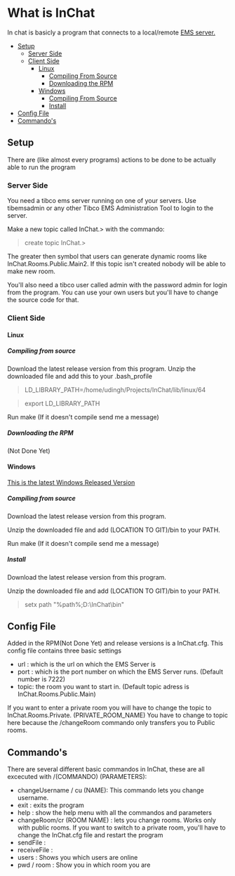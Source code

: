 #  What is InChat
In chat is basicly a program that connects to a local/remote [EMS server.](http://www.tibco.com/products/automation/enterprise-messaging/enterprise-message-service) 

* [Setup](#setup)
  * [Server Side](#server-side)
  * [Client Side](#client-side)
    * [Linux](#linux)
      * [Compiling From Source](#compiling-from-source)
      * [Downloading the RPM ](#downloading-the-rpm)
    * [Windows](#windows)
      * [Compiling From Source](#compiling-from-source-1)
      * [Install](#install)
* [Config File](#config-file)
* [Commando's](#commandos)
    
##  Setup
There are (like almost every programs) actions to be done to be actually able to run the program
### Server Side
You need a tibco ems server running on one of your servers. Use tibemsadmin or any other Tibco EMS Administration Tool to login to the server.

Make a new topic called InChat.> with the commando:
>create topic InChat.>

The greater then symbol that users can generate dynamic rooms like InChat.Rooms.Public.Main2. If this topic isn't created nobody will be able to make new room.

You'll also need a tibco user called admin with the password admin for login from the program. You can use your own users but you'll have to change the source code for that.

### Client Side
#### Linux
##### Compiling from source
Download the latest release version from this program.
Unzip the downloaded file and add this to your .bash_profile

> LD_LIBRARY_PATH=/home/udingh/Projects/InChat/lib/linux/64

> export LD_LIBRARY_PATH

Run make (If it doesn't compile send me a message)
##### Downloading the RPM 
(Not Done Yet)
#### Windows
[This is the latest Windows Released Version](https://github.com/hylcos/InChat/releases/tag/v0.31-alpha-Windows)
##### Compiling from source
Download the latest release version from this program.

Unzip the downloaded file and add (LOCATION TO GIT)/bin to your PATH.

Run make (If it doesn't compile send me a message)
##### Install
Download the latest release version from this program.

Unzip the downloaded file and add (LOCATION TO GIT)/bin to your PATH.
> setx path "%path%;D:\InChat\bin"

## Config File
Added in the RPM(Not Done Yet) and release versions is a InChat.cfg. This config file contains three basic settings
* url  : which is the url on which the EMS Server is
* port : which is the port number on which the EMS Server runs. (Default number is 7222)
* topic: the room you want to start in. (Default topic adress is InChat.Rooms.Public.Main)

If you want to enter a private room you will have to change the topic to InChat.Rooms.Private. (PRIVATE_ROOM_NAME)
You have to change to topic here because the /changeRoom commando only transfers you to Public rooms.

## Commando's
There are several different basic commandos in InChat, these are all excecuted with /(COMMANDO) (PARAMETERS):
* changeUsername / cu (NAME): This commando lets you change username.
* exit                      : exits the program
* help                      : show the help menu with all the commandos and parameters
* changeRoom/cr (ROOM NAME)    : lets you change rooms. Works only with public rooms. If you want to switch to a private room, you'll have to change the InChat.cfg file and restart the program
* sendFile                  :
* receiveFile               :
* users                     : Shows you which users are online
* pwd / room                : Show you in which room you are
